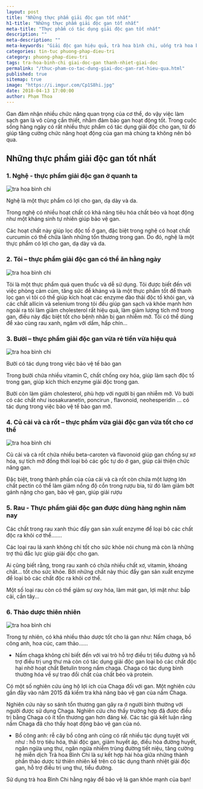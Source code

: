 ```yaml
---
layout: post
title: "Những thực phẩm giải độc gan tốt nhất"
h1-title: "Những thực phẩm giải độc gan tốt nhất"
meta-title: "Thực phẩm có tác dụng giải độc gan tốt nhất"
description: ""
meta-description: ""
meta-keywords: "Giải độc gan hiệu quả, trà hoa bình chi, uống trà hoa bình chi"
categories: tin-tuc phuong-phap-dieu-tri
category: phuong-phap-dieu-tri
tags: tra-hoa-binh-chi giai-doc-gan thanh-nhiet-giai-doc 
permalink: "/thuc-pham-co-tac-dung-giai-doc-gan-rat-hieu-qua.html"
published: true
sitemap: true
image: "https://i.imgur.com/Cp1S8hi.jpg"
date: 2018-04-13 17:00:00
author: Phạm Thoa
---
```


Gan đảm nhận nhiều chức năng quan trọng của cơ thể, do vậy việc làm sạch gan là vô cùng cần thiết, nhằm đảm bảo gan hoạt động tốt.
Trong cuộc sống hàng ngày có rất nhiều thực phẩm có tác dụng giải độc cho gan, từ đó giúp tăng cường chức năng hoạt động của gan mà chúng ta không nên bỏ qua.

## Những thực phẩm giải độc gan tốt nhất

### 1. Nghệ - thực phẩm giải độc gan ở quanh ta

<img src="https://i.imgur.com/AkQuqJr.jpg" alt="tra hoa bình chi" class="responsive-img lazy">

Nghệ là một thực phẩm có lợi cho gan, dạ dày và da.

Trong nghệ có nhiều hoạt chất có khả năng tiêu hóa chất béo và hoạt động như một kháng sinh tự nhiên giúp bảo vệ gan. 

Các hoạt chất này giúp lọc độc tố ở gan, đặc biệt trong nghệ có hoạt chất curcumin có thể chữa lành những tổn thương trong gan. Do đó, nghệ là một thực phẩm có lợi cho gan, dạ dày và da.

### 2. Tỏi – thực phẩm giải độc gan có thể ăn hằng ngày

<img src="https://imgur.com/5jUEJKc.jpg" alt="tra hoa bình chi" class="responsive-img lazy">

Tỏi là một thực phẩm quá quen thuốc và dễ sử dụng. Tỏi được biết đến với việc phòng cảm cúm, tăng sức đề kháng và là một thực phẩm tốt để thanh lọc gan vì tỏi có thể giúp kích hoạt các enzyme đào thải độc tố khỏi gan, và các chất allicin và selenium trong tỏi đều giúp gan sạch và khỏe mạnh hơn ngoài ra tỏi làm giảm cholesterol rất hiệu quả, làm giảm lượng tích mỡ trong gan, điều này đặc biệt tốt cho bệnh nhân bị gan nhiễm mỡ. Tỏi có thể dùng để xào cùng rau xanh, ngâm với dấm, hấp chín…

### 3. Bưởi – thực phẩm giải độc gan vừa rẻ tiền vừa hiệu quả

<img src="https://imgur.com/wfOtR2T.jpg" alt="tra hoa bình chi" class="responsive-img lazy">

Bưởi có tác dụng trong việc bảo vệ tế bào gan 

Trong bưởi chứa nhiều vitamin C, chất chống oxy hóa, giúp làm sạch độc tố trong gan, giúp kích thích enzyme giải độc trong gan.

Bưởi còn làm giảm cholesterol, phù hợp với người bị gan nhiễm mỡ. Vỏ bưởi có các chất như isosakuranetin, poncirun , flavonoid, neohesperidin … có tác dụng trong việc bảo vệ tế bào gan mỡ.

### 4. Củ cải và cà rốt – thực phẩm vừa giải độc gan vừa tốt cho cơ thể

<img src="https://imgur.com/RxSqLPK.jpg" alt="tra hoa bình chi" class="responsive-img lazy">

Củ cải và cà rốt chứa nhiều beta-caroten và flavonoid giúp gan chống sự xơ hóa, sự tích mỡ đồng thời loại bỏ các gốc tự do ở gan, giúp cải thiện chức năng gan.

Đặc biệt, trong thành phần của của cải và cà rốt còn chứa một lượng lớn chất pectin có thể làm giảm nồng độ cồn trong rượu bia, từ đó làm giảm bớt gánh nặng cho gan, bảo vệ gan, giúp giải rượu

### 5. Rau - Thực phẩm giải độc gan được dùng hàng nghìn năm nay

Các chất trong rau xanh thúc đẩy gan sản xuất enzyme để loại bỏ các chất độc ra khỏi cơ thể…….

Các loại rau lá xanh không chỉ tốt cho sức khỏe nói chung mà còn là những trợ thủ đắc lực giúp giải độc cho gan.

Ai cũng biết rằng, trong rau xanh có chứa nhiều chất xơ, vitamin, khoáng chất… tốt cho sức khỏe. Bởi những chất này thúc đẩy gan sản xuất enzyme để loại bỏ các chất độc ra khỏi cơ thể.

Một số loại rau còn có thể giảm sự oxy hóa, làm mát gan, lợi mật như:  bắp cải, cần tây…

### 6. Thảo dược thiên nhiên

<img src="https://imgur.com/dV748UO.jpg" alt="tra hoa bình chi" class="responsive-img lazy">

Trong tự nhiên, có khá nhiều thảo dược tốt cho lá gan như: Nấm chaga, bồ công anh, hoa cúc, cam thảo……

- Nấm chaga không chỉ biết đến với vai trò hỗ trợ điều trị tiểu đường và hỗ trợ điều trị ung thư mà còn có tác dụng giải độc gan loại bỏ các chất độc hại nhờ hoạt chất Betulin trong nấm chaga. Chaga có tác dụng bình thường hóa về sự trao đổi chất của chất béo và protein.

Có một số nghiên cứu ủng hộ lợi ích của Chaga đối với gan. Một nghiên cứu gần đây vào năm 2015 đã kiểm tra khả năng bảo vệ gan của nấm Chaga.

Nghiên cứu này so sánh tổn thương gan gây ra ở người bình thường với người được sử dụng Chaga. Nghiên cứu cho thấy trường hợp đã được điều trị bằng Chaga có ít tổn thương gan hơn đáng kể. Các tác giả kết luận rằng nấm Chaga đã cho thấy hoạt động bảo vệ gan của nó.

- Bồ công anh: rễ cây bồ công anh cũng có rất nhiều tác dụng tuyệt vời như : hỗ trọ tiêu hóa, thải độc gan, giảm huyết áp, điều hòa đường huyết, ngăn ngừa ung thư, ngăn ngừa nhiễm trùng đường tiết niệu, tăng cường hệ miễn dịch
Trà hoa Bình Chi là sự kết hợp hài hòa giữa những thành phần thảo dược từ thiên nhiên kể trên có tác dụng thanh nhiệt giải độc gan, hỗ trợ điều trị ung thư, tiểu đường.

Sử dụng trà hoa Bình Chi hằng ngày để bảo vệ lá gan khỏe mạnh của bạn!



